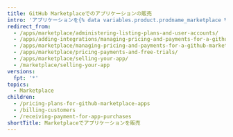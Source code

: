 ```yaml
---
title: GitHub Marketplaceでのアプリケーションの販売
intro: 'アプリケーションを{% data variables.product.prodname_marketplace %}販売するための要件とベストプラクティスについて学んでください。'
redirect_from:
  - /apps/marketplace/administering-listing-plans-and-user-accounts/
  - /apps/adding-integrations/managing-pricing-and-payments-for-a-github-marketplace-listing/
  - /apps/marketplace/managing-pricing-and-payments-for-a-github-marketplace-listing/
  - /apps/marketplace/pricing-payments-and-free-trials/
  - /apps/marketplace/selling-your-app/
  - /marketplace/selling-your-app
versions:
  fpt: '*'
topics:
  - Marketplace
children:
  - /pricing-plans-for-github-marketplace-apps
  - /billing-customers
  - /receiving-payment-for-app-purchases
shortTitle: Marketplaceでアプリケーションを販売
---
```


